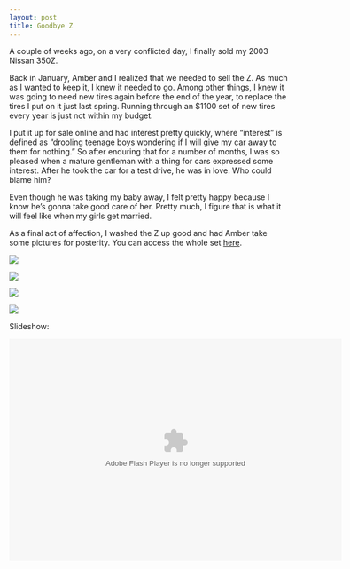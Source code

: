 ```yaml
---
layout: post
title: Goodbye Z
---
```

A couple of weeks ago, on a very conflicted day, I finally sold my 2003 Nissan 350Z.

Back in January, Amber and I realized that we needed to sell the Z.  As much as I wanted to keep it, I knew it needed to go.  Among other things, I knew it was going to need new tires again before the end of the year, to replace the tires I put on it just last spring.  Running through an $1100 set of new tires every year is just not within my budget.

I put it up for sale online and had interest pretty quickly, where “interest” is defined as “drooling teenage boys wondering if I will give my car away to them for nothing.”  So after enduring that for a number of months, I was so pleased when a mature gentleman with a thing for cars expressed some interest.  After he took the car for a test drive, he was in love.  Who could blame him?

Even though he was taking my baby away, I felt pretty happy because I know he’s gonna take good care of her.  Pretty much, I figure that is what it will feel like when my girls get married.

As a final act of affection, I washed the Z up good and had Amber take some pictures for posterity.  You can access the whole set [here](https://picasaweb.google.com/alien.czar/350Z?feat=directlink).

![](https://lh3.googleusercontent.com/-muwxc6FSIuo/TdiA_s4MXUI/AAAAAAAABVs/IS96XzW-rAM/s720/IMG_2837.JPG)

![](https://lh4.googleusercontent.com/-qDhOUkAaAbY/TdiAwbQS6NI/AAAAAAAABUg/B3DA6Qrg9ig/s720/IMG_2821.JPG)

![](https://lh3.googleusercontent.com/-dDIjzgg8ZZ4/TdiAzcsNt3I/AAAAAAAABUo/egrFQPD8ZF0/s720/IMG_2823.JPG)

![](https://lh6.googleusercontent.com/-70YM5OfArr4/TdiAx1wOEjI/AAAAAAAABUk/4x0fRJNgaC0/s720/IMG_2822.JPG)

Slideshow:

<p><embed type="application/x-shockwave-flash" width="600" height="400" src="https://picasaweb.google.com/s/c/bin/slideshow.swf" pluginspage="http://www.macromedia.com/go/getflashplayer" flashvars="host=picasaweb.google.com&amp;hl=en_US&amp;feat=flashalbum&amp;RGB=0x000000&amp;feed=https%3A%2F%2Fpicasaweb.google.com%2Fdata%2Ffeed%2Fapi%2Fuser%2Falien.czar%2Falbumid%2F5609374832639068817%3Falt%3Drss%26kind%3Dphoto%26hl%3Den_US"></embed></p>
